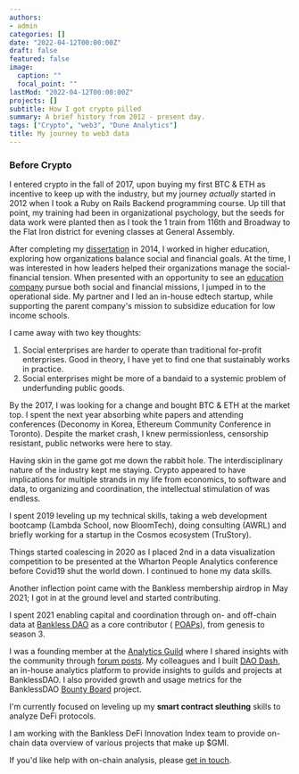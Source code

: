 ```yaml
---
authors:
- admin
categories: []
date: "2022-04-12T00:00:00Z"
draft: false
featured: false
image:
  caption: ""
  focal_point: ""
lastMod: "2022-04-12T00:00:00Z"
projects: []
subtitle: How I got crypto pilled
summary: A brief history from 2012 - present day.
tags: ["Crypto", "web3", "Dune Analytics"]
title: My journey to web3 data
---
```


### Before Crypto

I entered crypto in the fall of 2017, upon buying my first BTC & ETH as incentive to keep up with the industry, but my journey *actually* started in 2012 when I took a Ruby on Rails Backend programming course. Up till that point, my training had been in organizational psychology, but the seeds for data work were planted then as I took the 1 train from 116th and Broadway to the Flat Iron district for evening classes at General Assembly.

After completing my [dissertation](https://www.proquest.com/openview/c6b31a2a839ca8d292087c35e86ec137/1?pq-origsite=gscholar&cbl=18750) in 2014, I worked in higher education, exploring how organizations balance social and financial goals. At the time, I was interested in how leaders helped their organizations manage the social-financial tension. When presented with an opportunity to see an [education company](https://www.learneducation.co.th/) pursue both social and financial missions, I jumped in to the operational side. My partner and I led an in-house edtech startup, while supporting the parent company's mission to subsidize education for low income schools.

I came away with two key thoughts:

1. Social enterprises are harder to operate than traditional for-profit enterprises. Good in theory, I have yet to find one that sustainably works in practice. 
2. Social enterprises might be more of a bandaid to a systemic problem of underfunding public goods. 


By the 2017, I was looking for a change and bought BTC & ETH at the market top. I spent the next year absorbing white papers and attending conferences (Deconomy in Korea, Ethereum Community Conference in Toronto). Despite the market crash, I knew permissionless, censorship resistant, public networks were here to stay.

Having skin in the game got me down the rabbit hole. The interdisciplinary nature of the industry kept me staying. Crypto appeared to have implications for multiple strands in my life from economics, to software and data, to organizing and coordination, the intellectual stimulation of was endless. 

I spent 2019 leveling up my technical skills, taking a web development bootcamp (Lambda School, now BloomTech), doing consulting (AWRL) and briefly working for a startup in the Cosmos ecosystem (TruStory).

Things started coalescing in 2020 as I placed 2nd in a data visualization competition to be presented at the Wharton People Analytics conference before Covid19 shut the world down. I continued to hone my data skills.

Another inflection point came with the Bankless membership airdrop in May 2021; I got in at the ground level and started contributing. 

I spent 2021 enabling capital and coordination through on- and off-chain data at [Bankless DAO](https://www.bankless.community/) as a core contributor ( [POAPs](https://app.poap.xyz/scan/0xdfdf2d882d9ebce6c7eac3da9ab66cbfda263781)), from genesis to season 3.

I was a founding member at the [Analytics Guild](https://www.notion.so/bankless/BanklessDAO-Wiki-82ba81e7da1c42adb7c4ab67a4f22e8f) where I shared insights with the community through [forum posts](https://forum.bankless.community/u/paulapivat/activity/topics). My colleagues and I built [DAO Dash](https://www.notion.so/bankless/DAO-Dash-41a151ce8ef74fcd893cba3b47223828), an in-house analytics platform to provide insights to guilds and projects at BanklessDAO. I also provided growth and usage metrics for the BanklessDAO [Bounty Board](https://www.notion.so/bankless/Bounty-Board-318dc164cc5640cca17e0fb5f484fd90) project.

I'm currently focused on leveling up my **smart contract sleuthing** skills to analyze DeFi protocols.

I am working with the Bankless DeFi Innovation Index team to provide on-chain data overview of various projects that make up $GMI. 

If you'd like help with on-chain analysis, please [get in touch](https://twitter.com/paulapivat).